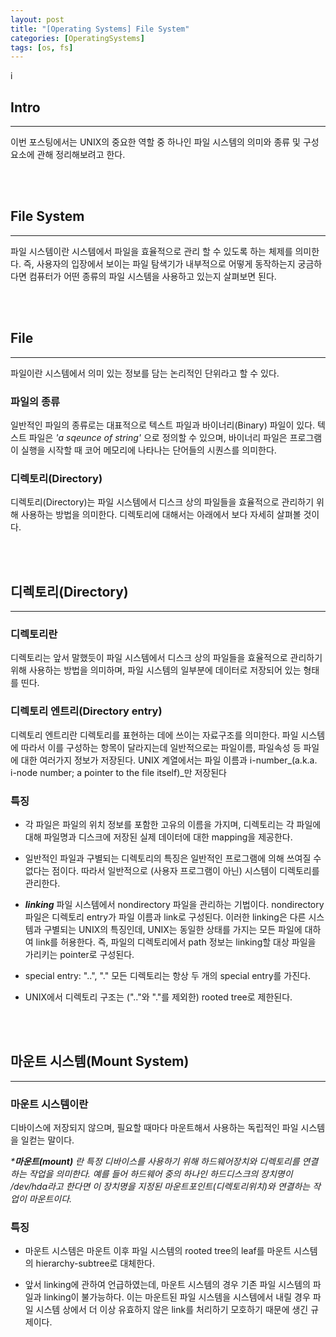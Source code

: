 ```yaml
---
layout: post
title: "[Operating Systems] File System"
categories: [OperatingSystems]
tags: [os, fs]
---
```

i
## Intro
---
이번 포스팅에서는 UNIX의 중요한 역할 중 하나인 파일 시스템의 의미와 종류 및 구성요소에 관해 정리해보려고 한다.

<br><br>

## File System
---
파일 시스템이란 시스템에서 파일을 효율적으로 관리 할 수 있도록 하는 체제를 의미한다.
즉, 사용자의 입장에서 보이는 파일 탐색기가 내부적으로 어떻게 동작하는지 궁금하다면 컴퓨터가 어떤 종류의 파일 시스템을 사용하고 있는지 살펴보면 된다.

<br><br>

## File
---
파일이란 시스템에서 의미 있는 정보를 담는 논리적인 단위라고 할 수 있다. 

### 파일의 종류
일반적인 파일의 종류로는 대표적으로 텍스트 파일과 바이너리(Binary) 파일이 있다. 텍스트 파일은 _'a sqeunce of string'_ 으로 정의할 수 있으며, 바이너리 파일은 프로그램이 실행을 시작할 때 코어 메모리에 나타나는 단어들의 시퀀스를 의미한다.

### 디렉토리(Directory)
디렉토리(Directory)는 파일 시스템에서 디스크 상의 파일들을 효율적으로 관리하기 위해 사용하는 방법을 의미한다. 디렉토리에 대해서는 아래에서 보다 자세히 살펴볼 것이다.


<br><br>

## 디렉토리(Directory)
---
### 디렉토리란
디렉토리는 앞서 말했듯이 파일 시스템에서 디스크 상의 파일들을 효율적으로 관리하기 위해 사용하는 방법을 의미하며, 파일 시스템의 일부분에 데이터로 저장되어 있는 형태를 띤다.

### 디렉토리 엔트리(Directory entry)
디렉토리 엔트리란 디렉토리를 표현하는 데에 쓰이는 자료구조를 의미한다. 파일 시스템에 따라서 이를 구성하는 항목이 달라지는데 일반적으로는 파일이름, 파일속성 등 파일에 대한 여러가지 정보가 저장된다. 
UNIX 계열에서는 파일 이름과 i-number_(a.k.a. i-node number; a pointer to the file itself)_만 저장된다

### 특징
* 각 파일은 파일의 위치 정보를 포함한 고유의 이름을 가지며, 디렉토리는 각 파일에 대해 파일명과 디스크에 저장된 실제 데이터에 대한 mapping을 제공한다.

* 일반적인 파일과 구별되는 디렉토리의 특징은 일반적인 프로그램에 의해 쓰여질 수 없다는 점이다. 따라서 일반적으로 (사용자 프로그램이 아닌) 시스템이 디렉토리를 관리한다.

* _**linking**_
파일 시스템에서 nondirectory 파일을 관리하는 기법이다.
nondirectory 파일은 디렉토리 entry가 파일 이름과 link로 구성된다.
이러한 linking은 다른 시스템과 구별되는 UNIX의 특징인데, UNIX는 동일한 상태를 가지는 모든 파일에 대하여 link를 허용한다. 즉, 파일의 디렉토리에서 path 정보는 linking할 대상 파일을 가리키는 pointer로 구성된다.

* special entry: "..",  "."
모든 디렉토리는 항상 두 개의 special entry를 가진다.

* UNIX에서 디렉토리 구조는 (".."와 "."를 제외한) rooted tree로 제한된다.

<br><br>

## 마운트 시스템(Mount System)
---
### 마운트 시스템이란
디바이스에 저장되지 않으며, 필요할 때마다 마운트해서 사용하는 독립적인 파일 시스템을 일컫는 말이다.

_***마운트(mount)** 란 특정 디바이스를 사용하기 위해 하드웨어장치와 디렉토리를 연결하는 작업을 의미한다. 예를 들어 하드웨어 중의 하나인 하드디스크의 장치명이 /dev/hda라고 한다면 이 장치명을 지정된 마운트포인트(디렉토리위치)와 연결하는 작업이 마운트이다._

### 특징
* 마운트 시스템은 마운트 이후 파일 시스템의 rooted tree의 leaf를 마운트 시스템의 hierarchy-subtree로 대체한다.

* 앞서 linking에 관하여 언급하였는데, 마운트 시스템의 경우 기존 파일 시스템의 파일과 linking이 불가능하다. 이는 마운트된 파일 시스템을 시스템에서 내릴 경우 파일 시스템 상에서 더 이상 유효하지 않은 link를 처리하기 모호하기 때문에 생긴 규제이다.


